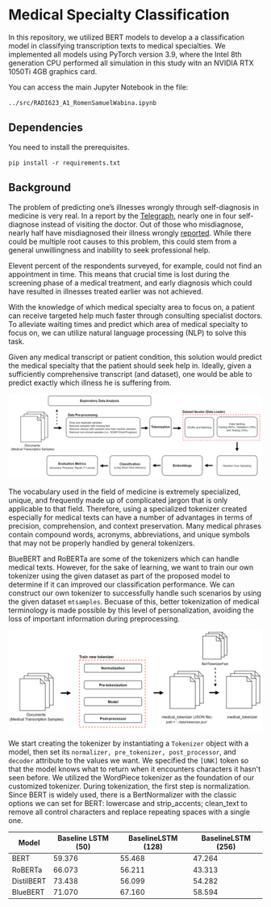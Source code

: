 # Medical Specialty Classification
In this repository, we utilized BERT models to develop a a classification model in classifying transcription texts to medical specialties. We implemented all models using PyTorch version 3.9, where the Intel 8th generation CPU performed all simulation in this study witn an NVIDIA RTX 1050Ti 4GB graphics card.

You can access the main Jupyter Notebook in the file:
```
../src/RADI623_A1_RomenSamuelWabina.ipynb
```

## Dependencies
You need to install the prerequisites.
```
pip install -r requirements.txt
```

## Background

The problem of predicting one’s illnesses wrongly through self-diagnosis in medicine is very real. In a report by the [Telegraph](https://www.telegraph.co.uk/news/health/news/11760658/One-in-four-self-diagnose-on-the-internet-instead-of-visiting-the-doctor.html), nearly one in four self-diagnose instead of visiting the doctor. Out of those who misdiagnose, nearly half have misdiagnosed their illness wrongly [reported](https://bigthink.com/health/self-diagnosis/). While there could be multiple root causes to this problem, this could stem from a general unwillingness and inability to seek professional help.

Elevent percent of the respondents surveyed, for example, could not find an appointment in time. This means that crucial time is lost during the screening phase of a medical treatment, and early diagnosis which could have resulted in illnesses treated earlier was not achieved.

With the knowledge of which medical specialty area to focus on, a patient can receive targeted help much faster through consulting specialist doctors. To alleviate waiting times and predict which area of medical specialty to focus on, we can utilize natural language processing (NLP) to solve this task.

Given any medical transcript or patient condition, this solution would predict the medical specialty that the patient should seek help in. Ideally, given a sufficiently comprehensive transcript (and dataset), one would be able to predict exactly which illness he is suffering from.


<center>
<img src = "/figures/framework_final.png" width = "808"/>
</center>

The vocabulary used in the field of medicine is extremely specialized, unique, and frequently made up of complicated jargon that is only applicable to that field. Therefore, using a specialized tokenizer created especially for medical texts can have a number of advantages in terms of precision, comprehension, and context preservation. Many medical phrases contain compound words, acronyms, abbreviations, and unique symbols that may not be properly handled by general tokenizers. 

BlueBERT and RoBERTa are some of the tokenizers which can handle medical texts. However, for the sake of learning, we want to train our own tokenizer using the given dataset as part of the proposed model to determine if it can improved our classification performance. We can construct our own tokenizer to successfully handle such scenarios by using the given dataset <code>mtsamples</code>. Becuase of this, better tokenization of medical terminology is made possible by this level of personalization, avoiding the loss of important information during preprocessing. 

<center>
<img src = "/figures/medical_tokenizer.PNG" width = "808"/>
</center>

We start creating the tokenizer by instantiating a <code>Tokenizer</code> object with a model, then set its <code>normalizer, pre_tokenizer, post_processor</code>, and <code>decoder</code> attribute to the values we want. We specified the <code>[UNK]</code> token so that the model knows what to return when it encounters characters it hasn't seen before. We utilized the WordPiece tokenizer as the foundation of our customized tokenizer. During tokenization, the first step is normalization. Since BERT is widely used, there is a BertNormalizer with the classic options we can set for BERT: lowercase and strip_accents; clean_text to remove all control characters and replace repeating spaces with a single one.

|   Model        | Baseline LSTM (50) | BaselineLSTM (128) | BaselineLSTM (256) |
|----------------|--------------------|--------------------|--------------------|
|   BERT         |  59.376            | 55.468             | 47.264             |
|   RoBERTa      |  66.073            | 56.211             | 43.313             |
|   DistilBERT   |  73.438            | 56.099             | 54.282             |
|   BlueBERT     |  71.070            | 67.160             | 58.594             |

